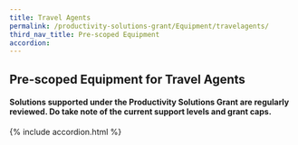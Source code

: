```yaml
---
title: Travel Agents
permalink: /productivity-solutions-grant/Equipment/travelagents/
third_nav_title: Pre-scoped Equipment
accordion:
---
```


## Pre-scoped Equipment for Travel Agents


#### Solutions supported under the Productivity Solutions Grant are regularly reviewed. Do take note of the current support levels and grant caps.

{% include accordion.html %}

